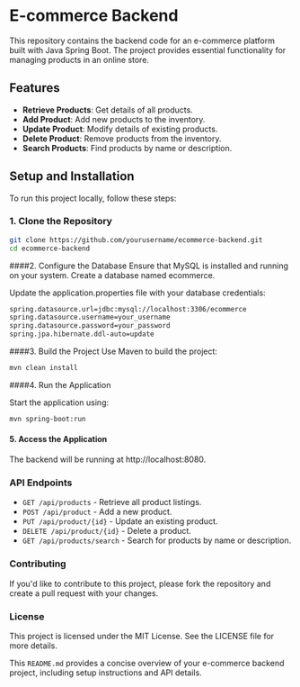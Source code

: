 
# E-commerce Backend

This repository contains the backend code for an e-commerce platform built with Java Spring Boot. The project provides essential functionality for managing products in an online store.

## Features

- **Retrieve Products**: Get details of all products.
- **Add Product**: Add new products to the inventory.
- **Update Product**: Modify details of existing products.
- **Delete Product**: Remove products from the inventory.
- **Search Products**: Find products by name or description.

## Setup and Installation

To run this project locally, follow these steps:

### 1. Clone the Repository

```bash
git clone https://github.com/yourusername/ecommerce-backend.git
cd ecommerce-backend
```
####2. Configure the Database
Ensure that MySQL is installed and running on your system. Create a database named ecommerce.

Update the application.properties file with your database credentials:

```bash
spring.datasource.url=jdbc:mysql://localhost:3306/ecommerce
spring.datasource.username=your_username
spring.datasource.password=your_password
spring.jpa.hibernate.ddl-auto=update
```
####3. Build the Project
Use Maven to build the project:

```bash
mvn clean install
```
####4. Run the Application

Start the application using:
```bash
mvn spring-boot:run
```
#### 5. Access the Application
The backend will be running at http://localhost:8080.

### API Endpoints
- `GET /api/products` - Retrieve all product listings.
- `POST /api/product` - Add a new product.
- `PUT /api/product/{id}` - Update an existing product.
- `DELETE /api/product/{id}` - Delete a product.
- `GET /api/products/search` - Search for products by name or description.

### Contributing
If you'd like to contribute to this project, please fork the repository and create a pull request with your changes.

### License
This project is licensed under the MIT License. See the LICENSE file for more details.


This `README.md` provides a concise overview of your e-commerce backend project, including setup instructions and API details.
